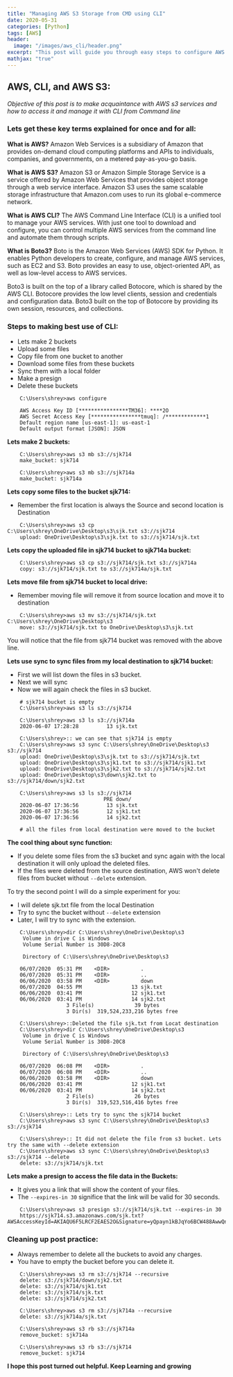 ```yaml
---
title: "Managing AWS S3 Storage from CMD using CLI"
date: 2020-05-31
categories: [Python]
tags: [AWS]
header:
  image: "/images/aws_cli/header.png"
excerpt: "This post will guide you through easy steps to configure AWS CLI and interact with S3 buckets from your Command Line with live example commands"
mathjax: "true"
---
```

## AWS, CLI, and AWS S3:
*Objective of this post is to make acquaintance with AWS s3 services and how to access it and manage it with CLI from Command line*


### Lets get these key terms explained for once and for all:

**What is AWS?**
Amazon Web Services is a subsidiary of Amazon that provides on-demand cloud computing platforms and APIs to individuals, companies, and governments, on a metered pay-as-you-go basis.

**What is AWS S3?**
Amazon S3 or Amazon Simple Storage Service is a service offered by Amazon Web Services that provides object storage through a web service interface. Amazon S3 uses the same scalable storage infrastructure that Amazon.com uses to run its global e-commerce network.

**What is AWS CLI?**
The AWS Command Line Interface (CLI) is a unified tool to manage your AWS services. With just one tool to download and configure, you can control multiple AWS services from the command line and automate them through scripts.

**What is Boto3?**
Boto is the Amazon Web Services (AWS) SDK for Python. It enables Python developers to create, configure, and manage AWS services, such as EC2 and S3. Boto provides an easy to use, object-oriented API, as well as low-level access to AWS services.

Boto3 is built on the top of a library called Botocore, which is shared by the AWS CLI. Botocore provides the low level clients, session and credentials and configuration data. Boto3 built on the top of Botocore by providing its own session, resources, and collections.


### Steps to making best use of CLI:
- Lets make 2 buckets
- Upload some files
- Copy file from one bucket to another
- Download some files from these buckets
- Sync them with a local folder
- Make a presign
- Delete these buckets

```
    C:\Users\shrey>aws configure

    AWS Access Key ID [****************TM36]: ****2O
    AWS Secret Access Key [****************tmuq]: /*************1
    Default region name [us-east-1]: us-east-1
    Default output format [JSON]: JSON
```
**Lets make 2 buckets:**

```
    C:\Users\shrey>aws s3 mb s3://sjk714
    make_bucket: sjk714

    C:\Users\shrey>aws s3 mb s3://sjk714a
    make_bucket: sjk714a
```

**Lets copy some files to the bucket sjk714:**
- Remember the first location is always the Source and second location is Destination

```
    C:\Users\shrey>aws s3 cp C:\Users\shrey\OneDrive\Desktop\s3\sjk.txt s3://sjk714
    upload: OneDrive\Desktop\s3\sjk.txt to s3://sjk714/sjk.txt
```

**Lets copy the uploaded file in sjk714 bucket to sjk714a bucket:**

```
    C:\Users\shrey>aws s3 cp s3://sjk714/sjk.txt s3://sjk714a
    copy: s3://sjk714/sjk.txt to s3://sjk714a/sjk.txt
```

**Lets move file from sjk714 bucket to local drive:**
- Remember moving file will remove it from source location and move it to destination

```
    C:\Users\shrey>aws s3 mv s3://sjk714/sjk.txt C:\Users\shrey\OneDrive\Desktop\s3
    move: s3://sjk714/sjk.txt to OneDrive\Desktop\s3\sjk.txt
```
You will notice that the file from sjk714 bucket was removed with the above line.

**Lets use sync to sync files from my local destination to sjk714 bucket:**
- First we will list down the files in s3 bucket.
- Next we will sync
- Now we will again check the files in s3 bucket.

```
    # sjk714 bucket is empty
    C:\Users\shrey>aws s3 ls s3://sjk714

    C:\Users\shrey>aws s3 ls s3://sjk714a
    2020-06-07 17:28:28         13 sjk.txt

    C:\Users\shrey>:: we can see that sjk714 is empty
    C:\Users\shrey>aws s3 sync C:\Users\shrey\OneDrive\Desktop\s3 s3://sjk714
    upload: OneDrive\Desktop\s3\sjk.txt to s3://sjk714/sjk.txt
    upload: OneDrive\Desktop\s3\sjk1.txt to s3://sjk714/sjk1.txt
    upload: OneDrive\Desktop\s3\sjk2.txt to s3://sjk714/sjk2.txt
    upload: OneDrive\Desktop\s3\down\sjk2.txt to s3://sjk714/down/sjk2.txt

    C:\Users\shrey>aws s3 ls s3://sjk714
                               PRE down/
    2020-06-07 17:36:56         13 sjk.txt
    2020-06-07 17:36:56         12 sjk1.txt
    2020-06-07 17:36:56         14 sjk2.txt

    # all the files from local destination were moved to the bucket
```
**The cool thing about sync function:**
- If you delete some files from the s3 bucket and sync again with the local destination it will only upload the deleted files.
- If the files were deleted from the source destination, AWS won't delete files from bucket without `--delete` extension.

To try the second point I will do a simple experiment for you:
- I will delete sjk.txt file from the local Destination
- Try to sync the bucket without `--delete` extension
- Later, I will try to sync with the extension.

```
    C:\Users\shrey>dir C:\Users\shrey\OneDrive\Desktop\s3
     Volume in drive C is Windows
     Volume Serial Number is 30D8-20C8

     Directory of C:\Users\shrey\OneDrive\Desktop\s3

    06/07/2020  05:31 PM    <DIR>          .
    06/07/2020  05:31 PM    <DIR>          ..
    06/06/2020  03:58 PM    <DIR>          down
    06/07/2020  04:55 PM                13 sjk.txt
    06/06/2020  03:41 PM                12 sjk1.txt
    06/06/2020  03:41 PM                14 sjk2.txt
                   3 File(s)             39 bytes
                   3 Dir(s)  319,524,233,216 bytes free

    C:\Users\shrey>::Deleted the file sjk.txt from Locat destination
    C:\Users\shrey>dir C:\Users\shrey\OneDrive\Desktop\s3
     Volume in drive C is Windows
     Volume Serial Number is 30D8-20C8

     Directory of C:\Users\shrey\OneDrive\Desktop\s3

    06/07/2020  06:08 PM    <DIR>          .
    06/07/2020  06:08 PM    <DIR>          ..
    06/06/2020  03:58 PM    <DIR>          down
    06/06/2020  03:41 PM                12 sjk1.txt
    06/06/2020  03:41 PM                14 sjk2.txt
                   2 File(s)             26 bytes
                   3 Dir(s)  319,523,516,416 bytes free

    C:\Users\shrey>:: Lets try to sync the sjk714 bucket
    C:\Users\shrey>aws s3 sync C:\Users\shrey\OneDrive\Desktop\s3 s3://sjk714

    C:\Users\shrey>:: It did not delete the file from s3 bucket. Lets try the same with --delete extension
    C:\Users\shrey>aws s3 sync C:\Users\shrey\OneDrive\Desktop\s3 s3://sjk714 --delete
    delete: s3://sjk714/sjk.txt
```

**Lets make a presign to access the file data in the Buckets:**
- It gives you a link that will show the content of your files.
- The `--expires-in 30` significe that the link will be valid for 30 seconds.

```
    C:\Users\shrey>aws s3 presign s3://sjk714/sjk.txt --expires-in 30
    https://sjk714.s3.amazonaws.com/sjk.txt?AWSAccessKeyId=AKIAQU6F5LRCF2EAES2O&Signature=yQpayn1kBJqYo6BCW488AwwQnAQ%3D&Expires=1591566243
```
### Cleaning up post practice:
- Always remember to delete all the buckets to avoid any charges.
- You have to empty the bucket before you can delete it.

```
    C:\Users\shrey>aws s3 rm s3://sjk714 --recursive
    delete: s3://sjk714/down/sjk2.txt
    delete: s3://sjk714/sjk1.txt
    delete: s3://sjk714/sjk.txt
    delete: s3://sjk714/sjk2.txt

    C:\Users\shrey>aws s3 rm s3://sjk714a --recursive
    delete: s3://sjk714a/sjk.txt

    C:\Users\shrey>aws s3 rb s3://sjk714a
    remove_bucket: sjk714a

    C:\Users\shrey>aws s3 rb s3://sjk714
    remove_bucket: sjk714
```
**I hope this post turned out helpful. Keep Learning and growing**

